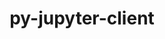 ---
title: "py-jupyter-client"
layout: cache
categories: [package, develop]
meta: {"versions": ["7.3.5", "8.1.0", "8.2.0"], "compilers": ["gcc@=11.1.0"], "oss": ["ubuntu20.04"], "platforms": ["linux"], "targets": ["ppc64le", "x86_64_v3"], "stacks": ["data-vis-sdk", "e4s", "e4s-power", "root"], "num_specs": 93, "num_specs_by_stack": {"root": 93, "e4s-power": 40, "data-vis-sdk": 19, "e4s": 34}}
spec_details: [{"hash": "mfv6z4iwt6mq7brx47j7cgazzsiq23kq", "compiler": "gcc@=11.1.0", "versions": ["8.2.0"], "os": "ubuntu20.04", "platform": "linux", "target": "ppc64le", "variants": ["build_system=python_pip"], "stacks": ["root", "e4s-power"], "size": "-", "tarball": "https://binaries.spack.io/develop/build_cache/linux-ubuntu20.04-ppc64le/gcc-11.1.0/py-jupyter-client-8.2.0/linux-ubuntu20.04-ppc64le-gcc-11.1.0-py-jupyter-client-8.2.0-mfv6z4iwt6mq7brx47j7cgazzsiq23kq.spack"}, {"hash": "drpsg6qszot3m6e5s73tx52775ygghwx", "compiler": "gcc@=11.1.0", "versions": ["8.2.0"], "os": "ubuntu20.04", "platform": "linux", "target": "ppc64le", "variants": ["build_system=python_pip"], "stacks": ["root", "e4s-power"], "size": "-", "tarball": "https://binaries.spack.io/develop/build_cache/linux-ubuntu20.04-ppc64le/gcc-11.1.0/py-jupyter-client-8.2.0/linux-ubuntu20.04-ppc64le-gcc-11.1.0-py-jupyter-client-8.2.0-drpsg6qszot3m6e5s73tx52775ygghwx.spack"}, {"hash": "r4nmgz7wobnqfecqt566re2arh4ws3ii", "compiler": "gcc@=11.1.0", "versions": ["8.1.0"], "os": "ubuntu20.04", "platform": "linux", "target": "ppc64le", "variants": ["build_system=python_pip"], "stacks": ["root", "e4s-power"], "size": "-", "tarball": "https://binaries.spack.io/develop/build_cache/linux-ubuntu20.04-ppc64le/gcc-11.1.0/py-jupyter-client-8.1.0/linux-ubuntu20.04-ppc64le-gcc-11.1.0-py-jupyter-client-8.1.0-r4nmgz7wobnqfecqt566re2arh4ws3ii.spack"}, {"hash": "4gw4afekgsq4g4rywpbhaftlnqhqru73", "compiler": "gcc@=11.1.0", "versions": ["8.2.0"], "os": "ubuntu20.04", "platform": "linux", "target": "ppc64le", "variants": ["build_system=python_pip"], "stacks": ["root", "e4s-power"], "size": "-", "tarball": "https://binaries.spack.io/develop/build_cache/linux-ubuntu20.04-ppc64le/gcc-11.1.0/py-jupyter-client-8.2.0/linux-ubuntu20.04-ppc64le-gcc-11.1.0-py-jupyter-client-8.2.0-4gw4afekgsq4g4rywpbhaftlnqhqru73.spack"}, {"hash": "enrm7pucumqbzkv5qplavhvtkrwutb2m", "compiler": "gcc@=11.1.0", "versions": ["8.2.0"], "os": "ubuntu20.04", "platform": "linux", "target": "ppc64le", "variants": ["build_system=python_pip"], "stacks": ["root", "e4s-power"], "size": "-", "tarball": "https://binaries.spack.io/develop/build_cache/linux-ubuntu20.04-ppc64le/gcc-11.1.0/py-jupyter-client-8.2.0/linux-ubuntu20.04-ppc64le-gcc-11.1.0-py-jupyter-client-8.2.0-enrm7pucumqbzkv5qplavhvtkrwutb2m.spack"}, {"hash": "gmycpvgb423vzfsluduljbdkd6wugjsr", "compiler": "gcc@=11.1.0", "versions": ["8.2.0"], "os": "ubuntu20.04", "platform": "linux", "target": "ppc64le", "variants": ["build_system=python_pip"], "stacks": ["root", "e4s-power"], "size": "-", "tarball": "https://binaries.spack.io/develop/build_cache/linux-ubuntu20.04-ppc64le/gcc-11.1.0/py-jupyter-client-8.2.0/linux-ubuntu20.04-ppc64le-gcc-11.1.0-py-jupyter-client-8.2.0-gmycpvgb423vzfsluduljbdkd6wugjsr.spack"}, {"hash": "o6kvvbpfjev2vwtkgffeir5l2m7kfbb6", "compiler": "gcc@=11.1.0", "versions": ["8.2.0"], "os": "ubuntu20.04", "platform": "linux", "target": "ppc64le", "variants": ["build_system=python_pip"], "stacks": ["root", "e4s-power"], "size": "-", "tarball": "https://binaries.spack.io/develop/build_cache/linux-ubuntu20.04-ppc64le/gcc-11.1.0/py-jupyter-client-8.2.0/linux-ubuntu20.04-ppc64le-gcc-11.1.0-py-jupyter-client-8.2.0-o6kvvbpfjev2vwtkgffeir5l2m7kfbb6.spack"}, {"hash": "gqon2jhqo7ayour2rzy4a6bxoufl6yfd", "compiler": "gcc@=11.1.0", "versions": ["8.2.0"], "os": "ubuntu20.04", "platform": "linux", "target": "ppc64le", "variants": ["build_system=python_pip"], "stacks": ["root", "e4s-power"], "size": "-", "tarball": "https://binaries.spack.io/develop/build_cache/linux-ubuntu20.04-ppc64le/gcc-11.1.0/py-jupyter-client-8.2.0/linux-ubuntu20.04-ppc64le-gcc-11.1.0-py-jupyter-client-8.2.0-gqon2jhqo7ayour2rzy4a6bxoufl6yfd.spack"}, {"hash": "u5po2f2mwkcwqr3qnnpwqbc5c5d5b64n", "compiler": "gcc@=11.1.0", "versions": ["8.2.0"], "os": "ubuntu20.04", "platform": "linux", "target": "ppc64le", "variants": ["build_system=python_pip"], "stacks": ["root", "e4s-power"], "size": "-", "tarball": "https://binaries.spack.io/develop/build_cache/linux-ubuntu20.04-ppc64le/gcc-11.1.0/py-jupyter-client-8.2.0/linux-ubuntu20.04-ppc64le-gcc-11.1.0-py-jupyter-client-8.2.0-u5po2f2mwkcwqr3qnnpwqbc5c5d5b64n.spack"}, {"hash": "fx6xhdsgcw5kci5e6qmxxxehcktwpyo3", "compiler": "gcc@=11.1.0", "versions": ["8.1.0"], "os": "ubuntu20.04", "platform": "linux", "target": "ppc64le", "variants": ["build_system=python_pip"], "stacks": ["root", "e4s-power"], "size": "-", "tarball": "https://binaries.spack.io/develop/build_cache/linux-ubuntu20.04-ppc64le/gcc-11.1.0/py-jupyter-client-8.1.0/linux-ubuntu20.04-ppc64le-gcc-11.1.0-py-jupyter-client-8.1.0-fx6xhdsgcw5kci5e6qmxxxehcktwpyo3.spack"}, {"hash": "eo45yalkl5ilm5b2kta4jg6mq3od7gkl", "compiler": "gcc@=11.1.0", "versions": ["8.1.0"], "os": "ubuntu20.04", "platform": "linux", "target": "ppc64le", "variants": ["build_system=python_pip"], "stacks": ["root", "e4s-power"], "size": "-", "tarball": "https://binaries.spack.io/develop/build_cache/linux-ubuntu20.04-ppc64le/gcc-11.1.0/py-jupyter-client-8.1.0/linux-ubuntu20.04-ppc64le-gcc-11.1.0-py-jupyter-client-8.1.0-eo45yalkl5ilm5b2kta4jg6mq3od7gkl.spack"}, {"hash": "fkbsh4nuxi5vdp5re2maant6fglik33n", "compiler": "gcc@=11.1.0", "versions": ["8.2.0"], "os": "ubuntu20.04", "platform": "linux", "target": "ppc64le", "variants": ["build_system=python_pip"], "stacks": ["root", "e4s-power"], "size": "-", "tarball": "https://binaries.spack.io/develop/build_cache/linux-ubuntu20.04-ppc64le/gcc-11.1.0/py-jupyter-client-8.2.0/linux-ubuntu20.04-ppc64le-gcc-11.1.0-py-jupyter-client-8.2.0-fkbsh4nuxi5vdp5re2maant6fglik33n.spack"}, {"hash": "eglygvvl3bknomp5ww4nd53jrlpygfro", "compiler": "gcc@=11.1.0", "versions": ["8.2.0"], "os": "ubuntu20.04", "platform": "linux", "target": "ppc64le", "variants": ["build_system=python_pip"], "stacks": ["root", "e4s-power"], "size": "-", "tarball": "https://binaries.spack.io/develop/build_cache/linux-ubuntu20.04-ppc64le/gcc-11.1.0/py-jupyter-client-8.2.0/linux-ubuntu20.04-ppc64le-gcc-11.1.0-py-jupyter-client-8.2.0-eglygvvl3bknomp5ww4nd53jrlpygfro.spack"}, {"hash": "booeuwgthosyq43cjes23waarlwwfxfx", "compiler": "gcc@=11.1.0", "versions": ["8.2.0"], "os": "ubuntu20.04", "platform": "linux", "target": "ppc64le", "variants": ["build_system=python_pip"], "stacks": ["root", "e4s-power"], "size": "-", "tarball": "https://binaries.spack.io/develop/build_cache/linux-ubuntu20.04-ppc64le/gcc-11.1.0/py-jupyter-client-8.2.0/linux-ubuntu20.04-ppc64le-gcc-11.1.0-py-jupyter-client-8.2.0-booeuwgthosyq43cjes23waarlwwfxfx.spack"}, {"hash": "byzi3zm2yyw4rqeurxtuyoxs6kfjoyde", "compiler": "gcc@=11.1.0", "versions": ["8.2.0"], "os": "ubuntu20.04", "platform": "linux", "target": "ppc64le", "variants": ["build_system=python_pip"], "stacks": ["root", "e4s-power"], "size": "-", "tarball": "https://binaries.spack.io/develop/build_cache/linux-ubuntu20.04-ppc64le/gcc-11.1.0/py-jupyter-client-8.2.0/linux-ubuntu20.04-ppc64le-gcc-11.1.0-py-jupyter-client-8.2.0-byzi3zm2yyw4rqeurxtuyoxs6kfjoyde.spack"}, {"hash": "yjf5g4zwbmfejb6oeuowhvevnsyurv3s", "compiler": "gcc@=11.1.0", "versions": ["8.2.0"], "os": "ubuntu20.04", "platform": "linux", "target": "ppc64le", "variants": ["build_system=python_pip"], "stacks": ["root", "e4s-power"], "size": "-", "tarball": "https://binaries.spack.io/develop/build_cache/linux-ubuntu20.04-ppc64le/gcc-11.1.0/py-jupyter-client-8.2.0/linux-ubuntu20.04-ppc64le-gcc-11.1.0-py-jupyter-client-8.2.0-yjf5g4zwbmfejb6oeuowhvevnsyurv3s.spack"}, {"hash": "aqhcbk2tskvkdiddziir27k7svbpy4qt", "compiler": "gcc@=11.1.0", "versions": ["8.2.0"], "os": "ubuntu20.04", "platform": "linux", "target": "ppc64le", "variants": ["build_system=python_pip"], "stacks": ["root", "e4s-power"], "size": "-", "tarball": "https://binaries.spack.io/develop/build_cache/linux-ubuntu20.04-ppc64le/gcc-11.1.0/py-jupyter-client-8.2.0/linux-ubuntu20.04-ppc64le-gcc-11.1.0-py-jupyter-client-8.2.0-aqhcbk2tskvkdiddziir27k7svbpy4qt.spack"}, {"hash": "adnr4d2f3b44fynpaodzau6dh6sghpot", "compiler": "gcc@=11.1.0", "versions": ["8.1.0"], "os": "ubuntu20.04", "platform": "linux", "target": "ppc64le", "variants": ["build_system=python_pip"], "stacks": ["root", "e4s-power"], "size": "-", "tarball": "https://binaries.spack.io/develop/build_cache/linux-ubuntu20.04-ppc64le/gcc-11.1.0/py-jupyter-client-8.1.0/linux-ubuntu20.04-ppc64le-gcc-11.1.0-py-jupyter-client-8.1.0-adnr4d2f3b44fynpaodzau6dh6sghpot.spack"}, {"hash": "2a6y532l6rnbstrkruj6muwpuaqbpgrt", "compiler": "gcc@=11.1.0", "versions": ["8.1.0"], "os": "ubuntu20.04", "platform": "linux", "target": "ppc64le", "variants": ["build_system=python_pip"], "stacks": ["root", "e4s-power"], "size": "-", "tarball": "https://binaries.spack.io/develop/build_cache/linux-ubuntu20.04-ppc64le/gcc-11.1.0/py-jupyter-client-8.1.0/linux-ubuntu20.04-ppc64le-gcc-11.1.0-py-jupyter-client-8.1.0-2a6y532l6rnbstrkruj6muwpuaqbpgrt.spack"}, {"hash": "zi7fapnci4hexhfbwtwrxjdayadqcq2o", "compiler": "gcc@=11.1.0", "versions": ["8.2.0"], "os": "ubuntu20.04", "platform": "linux", "target": "ppc64le", "variants": ["build_system=python_pip"], "stacks": ["root", "e4s-power"], "size": "-", "tarball": "https://binaries.spack.io/develop/build_cache/linux-ubuntu20.04-ppc64le/gcc-11.1.0/py-jupyter-client-8.2.0/linux-ubuntu20.04-ppc64le-gcc-11.1.0-py-jupyter-client-8.2.0-zi7fapnci4hexhfbwtwrxjdayadqcq2o.spack"}, {"hash": "btqfrvvcgpxyouoeo2eu5a3mi54wkdn5", "compiler": "gcc@=11.1.0", "versions": ["8.2.0"], "os": "ubuntu20.04", "platform": "linux", "target": "ppc64le", "variants": ["build_system=python_pip"], "stacks": ["root", "e4s-power"], "size": "-", "tarball": "https://binaries.spack.io/develop/build_cache/linux-ubuntu20.04-ppc64le/gcc-11.1.0/py-jupyter-client-8.2.0/linux-ubuntu20.04-ppc64le-gcc-11.1.0-py-jupyter-client-8.2.0-btqfrvvcgpxyouoeo2eu5a3mi54wkdn5.spack"}, {"hash": "okgvl4oe5v7e7iuzeegehzyvsu77ink4", "compiler": "gcc@=11.1.0", "versions": ["8.1.0"], "os": "ubuntu20.04", "platform": "linux", "target": "ppc64le", "variants": ["build_system=python_pip"], "stacks": ["root", "e4s-power"], "size": "-", "tarball": "https://binaries.spack.io/develop/build_cache/linux-ubuntu20.04-ppc64le/gcc-11.1.0/py-jupyter-client-8.1.0/linux-ubuntu20.04-ppc64le-gcc-11.1.0-py-jupyter-client-8.1.0-okgvl4oe5v7e7iuzeegehzyvsu77ink4.spack"}, {"hash": "tk5nl6yx55g6ez6ddxpywjt76qx465at", "compiler": "gcc@=11.1.0", "versions": ["8.2.0"], "os": "ubuntu20.04", "platform": "linux", "target": "ppc64le", "variants": ["build_system=python_pip"], "stacks": ["root", "e4s-power"], "size": "-", "tarball": "https://binaries.spack.io/develop/build_cache/linux-ubuntu20.04-ppc64le/gcc-11.1.0/py-jupyter-client-8.2.0/linux-ubuntu20.04-ppc64le-gcc-11.1.0-py-jupyter-client-8.2.0-tk5nl6yx55g6ez6ddxpywjt76qx465at.spack"}, {"hash": "axmdj54pazxhamovwxna63ey4ior6gkx", "compiler": "gcc@=11.1.0", "versions": ["8.2.0"], "os": "ubuntu20.04", "platform": "linux", "target": "ppc64le", "variants": ["build_system=python_pip"], "stacks": ["root", "e4s-power"], "size": "-", "tarball": "https://binaries.spack.io/develop/build_cache/linux-ubuntu20.04-ppc64le/gcc-11.1.0/py-jupyter-client-8.2.0/linux-ubuntu20.04-ppc64le-gcc-11.1.0-py-jupyter-client-8.2.0-axmdj54pazxhamovwxna63ey4ior6gkx.spack"}, {"hash": "x52w32ybswg5dc2algev5oh5bt2vaeaz", "compiler": "gcc@=11.1.0", "versions": ["8.2.0"], "os": "ubuntu20.04", "platform": "linux", "target": "ppc64le", "variants": ["build_system=python_pip"], "stacks": ["root", "e4s-power"], "size": "-", "tarball": "https://binaries.spack.io/develop/build_cache/linux-ubuntu20.04-ppc64le/gcc-11.1.0/py-jupyter-client-8.2.0/linux-ubuntu20.04-ppc64le-gcc-11.1.0-py-jupyter-client-8.2.0-x52w32ybswg5dc2algev5oh5bt2vaeaz.spack"}, {"hash": "mc6bijc4rtxd6vzvsfzebplfmuebbzqy", "compiler": "gcc@=11.1.0", "versions": ["8.2.0"], "os": "ubuntu20.04", "platform": "linux", "target": "ppc64le", "variants": ["build_system=python_pip"], "stacks": ["root", "e4s-power"], "size": "-", "tarball": "https://binaries.spack.io/develop/build_cache/linux-ubuntu20.04-ppc64le/gcc-11.1.0/py-jupyter-client-8.2.0/linux-ubuntu20.04-ppc64le-gcc-11.1.0-py-jupyter-client-8.2.0-mc6bijc4rtxd6vzvsfzebplfmuebbzqy.spack"}, {"hash": "zvq5xc3nrj6pkg7immngdf743ilifltb", "compiler": "gcc@=11.1.0", "versions": ["8.2.0"], "os": "ubuntu20.04", "platform": "linux", "target": "ppc64le", "variants": ["build_system=python_pip"], "stacks": ["root", "e4s-power"], "size": "-", "tarball": "https://binaries.spack.io/develop/build_cache/linux-ubuntu20.04-ppc64le/gcc-11.1.0/py-jupyter-client-8.2.0/linux-ubuntu20.04-ppc64le-gcc-11.1.0-py-jupyter-client-8.2.0-zvq5xc3nrj6pkg7immngdf743ilifltb.spack"}, {"hash": "l3m6tzdcgvepdr76sl2mu6fmjp5ihreu", "compiler": "gcc@=11.1.0", "versions": ["8.2.0"], "os": "ubuntu20.04", "platform": "linux", "target": "ppc64le", "variants": ["build_system=python_pip"], "stacks": ["root", "e4s-power"], "size": "-", "tarball": "https://binaries.spack.io/develop/build_cache/linux-ubuntu20.04-ppc64le/gcc-11.1.0/py-jupyter-client-8.2.0/linux-ubuntu20.04-ppc64le-gcc-11.1.0-py-jupyter-client-8.2.0-l3m6tzdcgvepdr76sl2mu6fmjp5ihreu.spack"}, {"hash": "564j4xkl6owz6rssp462pnxvklfih44x", "compiler": "gcc@=11.1.0", "versions": ["8.2.0"], "os": "ubuntu20.04", "platform": "linux", "target": "ppc64le", "variants": ["build_system=python_pip"], "stacks": ["root", "e4s-power"], "size": "-", "tarball": "https://binaries.spack.io/develop/build_cache/linux-ubuntu20.04-ppc64le/gcc-11.1.0/py-jupyter-client-8.2.0/linux-ubuntu20.04-ppc64le-gcc-11.1.0-py-jupyter-client-8.2.0-564j4xkl6owz6rssp462pnxvklfih44x.spack"}, {"hash": "txa4laovi7kf5dujoxwdbdqmmtjaljgo", "compiler": "gcc@=11.1.0", "versions": ["8.2.0"], "os": "ubuntu20.04", "platform": "linux", "target": "ppc64le", "variants": ["build_system=python_pip"], "stacks": ["root", "e4s-power"], "size": "-", "tarball": "https://binaries.spack.io/develop/build_cache/linux-ubuntu20.04-ppc64le/gcc-11.1.0/py-jupyter-client-8.2.0/linux-ubuntu20.04-ppc64le-gcc-11.1.0-py-jupyter-client-8.2.0-txa4laovi7kf5dujoxwdbdqmmtjaljgo.spack"}, {"hash": "snku5lkf2ll75fbwrcuzytj4s3if53rv", "compiler": "gcc@=11.1.0", "versions": ["8.2.0"], "os": "ubuntu20.04", "platform": "linux", "target": "ppc64le", "variants": ["build_system=python_pip"], "stacks": ["root", "e4s-power"], "size": "-", "tarball": "https://binaries.spack.io/develop/build_cache/linux-ubuntu20.04-ppc64le/gcc-11.1.0/py-jupyter-client-8.2.0/linux-ubuntu20.04-ppc64le-gcc-11.1.0-py-jupyter-client-8.2.0-snku5lkf2ll75fbwrcuzytj4s3if53rv.spack"}, {"hash": "dwhbbsqsokcfxq6rjskus2qfbfeqf66m", "compiler": "gcc@=11.1.0", "versions": ["8.2.0"], "os": "ubuntu20.04", "platform": "linux", "target": "ppc64le", "variants": ["build_system=python_pip"], "stacks": ["root", "e4s-power"], "size": "-", "tarball": "https://binaries.spack.io/develop/build_cache/linux-ubuntu20.04-ppc64le/gcc-11.1.0/py-jupyter-client-8.2.0/linux-ubuntu20.04-ppc64le-gcc-11.1.0-py-jupyter-client-8.2.0-dwhbbsqsokcfxq6rjskus2qfbfeqf66m.spack"}, {"hash": "7mgjmhd6yqe7h42kflcemrz3jnggbnop", "compiler": "gcc@=11.1.0", "versions": ["8.2.0"], "os": "ubuntu20.04", "platform": "linux", "target": "ppc64le", "variants": ["build_system=python_pip"], "stacks": ["root", "e4s-power"], "size": "-", "tarball": "https://binaries.spack.io/develop/build_cache/linux-ubuntu20.04-ppc64le/gcc-11.1.0/py-jupyter-client-8.2.0/linux-ubuntu20.04-ppc64le-gcc-11.1.0-py-jupyter-client-8.2.0-7mgjmhd6yqe7h42kflcemrz3jnggbnop.spack"}, {"hash": "56gqzbaeggvcke5yfqanuv4zivmilw4b", "compiler": "gcc@=11.1.0", "versions": ["8.1.0"], "os": "ubuntu20.04", "platform": "linux", "target": "ppc64le", "variants": ["build_system=python_pip"], "stacks": ["root", "e4s-power"], "size": "-", "tarball": "https://binaries.spack.io/develop/build_cache/linux-ubuntu20.04-ppc64le/gcc-11.1.0/py-jupyter-client-8.1.0/linux-ubuntu20.04-ppc64le-gcc-11.1.0-py-jupyter-client-8.1.0-56gqzbaeggvcke5yfqanuv4zivmilw4b.spack"}, {"hash": "l47e72zjmsyum6tabftrb2adwyvvwity", "compiler": "gcc@=11.1.0", "versions": ["8.2.0"], "os": "ubuntu20.04", "platform": "linux", "target": "ppc64le", "variants": ["build_system=python_pip"], "stacks": ["root", "e4s-power"], "size": "-", "tarball": "https://binaries.spack.io/develop/build_cache/linux-ubuntu20.04-ppc64le/gcc-11.1.0/py-jupyter-client-8.2.0/linux-ubuntu20.04-ppc64le-gcc-11.1.0-py-jupyter-client-8.2.0-l47e72zjmsyum6tabftrb2adwyvvwity.spack"}, {"hash": "oisualwb3lookzwtvmhkkvlzklnkp6hk", "compiler": "gcc@=11.1.0", "versions": ["8.1.0"], "os": "ubuntu20.04", "platform": "linux", "target": "ppc64le", "variants": ["build_system=python_pip"], "stacks": ["root", "e4s-power"], "size": "-", "tarball": "https://binaries.spack.io/develop/build_cache/linux-ubuntu20.04-ppc64le/gcc-11.1.0/py-jupyter-client-8.1.0/linux-ubuntu20.04-ppc64le-gcc-11.1.0-py-jupyter-client-8.1.0-oisualwb3lookzwtvmhkkvlzklnkp6hk.spack"}, {"hash": "pe2uehsy3sydtml2tdws6igbswy7t43q", "compiler": "gcc@=11.1.0", "versions": ["8.2.0"], "os": "ubuntu20.04", "platform": "linux", "target": "ppc64le", "variants": ["build_system=python_pip"], "stacks": ["root", "e4s-power"], "size": "-", "tarball": "https://binaries.spack.io/develop/build_cache/linux-ubuntu20.04-ppc64le/gcc-11.1.0/py-jupyter-client-8.2.0/linux-ubuntu20.04-ppc64le-gcc-11.1.0-py-jupyter-client-8.2.0-pe2uehsy3sydtml2tdws6igbswy7t43q.spack"}, {"hash": "w3uf2oubklmnpojipawv47re7xtmauyf", "compiler": "gcc@=11.1.0", "versions": ["8.2.0"], "os": "ubuntu20.04", "platform": "linux", "target": "ppc64le", "variants": ["build_system=python_pip"], "stacks": ["root", "e4s-power"], "size": "-", "tarball": "https://binaries.spack.io/develop/build_cache/linux-ubuntu20.04-ppc64le/gcc-11.1.0/py-jupyter-client-8.2.0/linux-ubuntu20.04-ppc64le-gcc-11.1.0-py-jupyter-client-8.2.0-w3uf2oubklmnpojipawv47re7xtmauyf.spack"}, {"hash": "yjwr7jacfjuzvseijyfpspbtrl6u3n25", "compiler": "gcc@=11.1.0", "versions": ["8.2.0"], "os": "ubuntu20.04", "platform": "linux", "target": "ppc64le", "variants": ["build_system=python_pip"], "stacks": ["root", "e4s-power"], "size": "-", "tarball": "https://binaries.spack.io/develop/build_cache/linux-ubuntu20.04-ppc64le/gcc-11.1.0/py-jupyter-client-8.2.0/linux-ubuntu20.04-ppc64le-gcc-11.1.0-py-jupyter-client-8.2.0-yjwr7jacfjuzvseijyfpspbtrl6u3n25.spack"}, {"hash": "fc4x5u4vatmvbs4afscrr4ij4xry4ogr", "compiler": "gcc@=11.1.0", "versions": ["8.2.0"], "os": "ubuntu20.04", "platform": "linux", "target": "ppc64le", "variants": ["build_system=python_pip"], "stacks": ["root", "e4s-power"], "size": "-", "tarball": "https://binaries.spack.io/develop/build_cache/linux-ubuntu20.04-ppc64le/gcc-11.1.0/py-jupyter-client-8.2.0/linux-ubuntu20.04-ppc64le-gcc-11.1.0-py-jupyter-client-8.2.0-fc4x5u4vatmvbs4afscrr4ij4xry4ogr.spack"}, {"hash": "qiqyf3oxkmfjjffrxdmtks77nwdp3tdo", "compiler": "gcc@=11.1.0", "versions": ["8.2.0"], "os": "ubuntu20.04", "platform": "linux", "target": "x86_64_v3", "variants": ["build_system=python_pip"], "stacks": ["root", "data-vis-sdk"], "size": "-", "tarball": "https://binaries.spack.io/develop/build_cache/linux-ubuntu20.04-x86_64_v3/gcc-11.1.0/py-jupyter-client-8.2.0/linux-ubuntu20.04-x86_64_v3-gcc-11.1.0-py-jupyter-client-8.2.0-qiqyf3oxkmfjjffrxdmtks77nwdp3tdo.spack"}, {"hash": "ougok7sm3io4rpjqnzaxi6sc5j36zxhc", "compiler": "gcc@=11.1.0", "versions": ["8.2.0"], "os": "ubuntu20.04", "platform": "linux", "target": "x86_64_v3", "variants": ["build_system=python_pip"], "stacks": ["root", "e4s"], "size": "-", "tarball": "https://binaries.spack.io/develop/build_cache/linux-ubuntu20.04-x86_64_v3/gcc-11.1.0/py-jupyter-client-8.2.0/linux-ubuntu20.04-x86_64_v3-gcc-11.1.0-py-jupyter-client-8.2.0-ougok7sm3io4rpjqnzaxi6sc5j36zxhc.spack"}, {"hash": "xdpxqq7ih5duaoacg73ou3s5szqqkjhi", "compiler": "gcc@=11.1.0", "versions": ["8.1.0"], "os": "ubuntu20.04", "platform": "linux", "target": "x86_64_v3", "variants": ["build_system=python_pip"], "stacks": ["root", "data-vis-sdk"], "size": "-", "tarball": "https://binaries.spack.io/develop/build_cache/linux-ubuntu20.04-x86_64_v3/gcc-11.1.0/py-jupyter-client-8.1.0/linux-ubuntu20.04-x86_64_v3-gcc-11.1.0-py-jupyter-client-8.1.0-xdpxqq7ih5duaoacg73ou3s5szqqkjhi.spack"}, {"hash": "dsq65jo4c5fxa2jkbopswz5alalrens5", "compiler": "gcc@=11.1.0", "versions": ["8.2.0"], "os": "ubuntu20.04", "platform": "linux", "target": "x86_64_v3", "variants": ["build_system=python_pip"], "stacks": ["root", "data-vis-sdk"], "size": "-", "tarball": "https://binaries.spack.io/develop/build_cache/linux-ubuntu20.04-x86_64_v3/gcc-11.1.0/py-jupyter-client-8.2.0/linux-ubuntu20.04-x86_64_v3-gcc-11.1.0-py-jupyter-client-8.2.0-dsq65jo4c5fxa2jkbopswz5alalrens5.spack"}, {"hash": "u2ewbbadypdz6ang7suk4ojpeudz2ajp", "compiler": "gcc@=11.1.0", "versions": ["8.2.0"], "os": "ubuntu20.04", "platform": "linux", "target": "x86_64_v3", "variants": ["build_system=python_pip"], "stacks": ["root", "data-vis-sdk"], "size": "-", "tarball": "https://binaries.spack.io/develop/build_cache/linux-ubuntu20.04-x86_64_v3/gcc-11.1.0/py-jupyter-client-8.2.0/linux-ubuntu20.04-x86_64_v3-gcc-11.1.0-py-jupyter-client-8.2.0-u2ewbbadypdz6ang7suk4ojpeudz2ajp.spack"}, {"hash": "3sy3wig72q3g27im72jrqqcrvsj3hpar", "compiler": "gcc@=11.1.0", "versions": ["8.1.0"], "os": "ubuntu20.04", "platform": "linux", "target": "x86_64_v3", "variants": ["build_system=python_pip"], "stacks": ["root", "data-vis-sdk"], "size": "-", "tarball": "https://binaries.spack.io/develop/build_cache/linux-ubuntu20.04-x86_64_v3/gcc-11.1.0/py-jupyter-client-8.1.0/linux-ubuntu20.04-x86_64_v3-gcc-11.1.0-py-jupyter-client-8.1.0-3sy3wig72q3g27im72jrqqcrvsj3hpar.spack"}, {"hash": "psheqbf5g6c22tapsatezxz7jbirobv3", "compiler": "gcc@=11.1.0", "versions": ["8.2.0"], "os": "ubuntu20.04", "platform": "linux", "target": "x86_64_v3", "variants": ["build_system=python_pip"], "stacks": ["root", "data-vis-sdk"], "size": "-", "tarball": "https://binaries.spack.io/develop/build_cache/linux-ubuntu20.04-x86_64_v3/gcc-11.1.0/py-jupyter-client-8.2.0/linux-ubuntu20.04-x86_64_v3-gcc-11.1.0-py-jupyter-client-8.2.0-psheqbf5g6c22tapsatezxz7jbirobv3.spack"}, {"hash": "tiqmia2rk5pqoisgoncbrkv5qvslwz7z", "compiler": "gcc@=11.1.0", "versions": ["8.2.0"], "os": "ubuntu20.04", "platform": "linux", "target": "x86_64_v3", "variants": ["build_system=python_pip"], "stacks": ["root", "e4s"], "size": "-", "tarball": "https://binaries.spack.io/develop/build_cache/linux-ubuntu20.04-x86_64_v3/gcc-11.1.0/py-jupyter-client-8.2.0/linux-ubuntu20.04-x86_64_v3-gcc-11.1.0-py-jupyter-client-8.2.0-tiqmia2rk5pqoisgoncbrkv5qvslwz7z.spack"}, {"hash": "iibz5yimrn2b42sgrnocx6mod76sxzgj", "compiler": "gcc@=11.1.0", "versions": ["8.2.0"], "os": "ubuntu20.04", "platform": "linux", "target": "x86_64_v3", "variants": ["build_system=python_pip"], "stacks": ["root", "e4s"], "size": "-", "tarball": "https://binaries.spack.io/develop/build_cache/linux-ubuntu20.04-x86_64_v3/gcc-11.1.0/py-jupyter-client-8.2.0/linux-ubuntu20.04-x86_64_v3-gcc-11.1.0-py-jupyter-client-8.2.0-iibz5yimrn2b42sgrnocx6mod76sxzgj.spack"}, {"hash": "j7pc7y5vjrv57rvxmnscvzabb6diiluw", "compiler": "gcc@=11.1.0", "versions": ["8.1.0"], "os": "ubuntu20.04", "platform": "linux", "target": "x86_64_v3", "variants": ["build_system=python_pip"], "stacks": ["root", "e4s"], "size": "-", "tarball": "https://binaries.spack.io/develop/build_cache/linux-ubuntu20.04-x86_64_v3/gcc-11.1.0/py-jupyter-client-8.1.0/linux-ubuntu20.04-x86_64_v3-gcc-11.1.0-py-jupyter-client-8.1.0-j7pc7y5vjrv57rvxmnscvzabb6diiluw.spack"}, {"hash": "svow7caljxwovdn4gakl7qx5f3ejjsno", "compiler": "gcc@=11.1.0", "versions": ["8.2.0"], "os": "ubuntu20.04", "platform": "linux", "target": "x86_64_v3", "variants": ["build_system=python_pip"], "stacks": ["root", "data-vis-sdk"], "size": "-", "tarball": "https://binaries.spack.io/develop/build_cache/linux-ubuntu20.04-x86_64_v3/gcc-11.1.0/py-jupyter-client-8.2.0/linux-ubuntu20.04-x86_64_v3-gcc-11.1.0-py-jupyter-client-8.2.0-svow7caljxwovdn4gakl7qx5f3ejjsno.spack"}, {"hash": "hkturrhggn4gjve4neitqwmcui36x35b", "compiler": "gcc@=11.1.0", "versions": ["8.2.0"], "os": "ubuntu20.04", "platform": "linux", "target": "x86_64_v3", "variants": ["build_system=python_pip"], "stacks": ["root", "data-vis-sdk"], "size": "-", "tarball": "https://binaries.spack.io/develop/build_cache/linux-ubuntu20.04-x86_64_v3/gcc-11.1.0/py-jupyter-client-8.2.0/linux-ubuntu20.04-x86_64_v3-gcc-11.1.0-py-jupyter-client-8.2.0-hkturrhggn4gjve4neitqwmcui36x35b.spack"}, {"hash": "fpaabpi3zlfb5erx7ke7gutsv5mc4qzi", "compiler": "gcc@=11.1.0", "versions": ["8.2.0"], "os": "ubuntu20.04", "platform": "linux", "target": "x86_64_v3", "variants": ["build_system=python_pip"], "stacks": ["root", "data-vis-sdk"], "size": "-", "tarball": "https://binaries.spack.io/develop/build_cache/linux-ubuntu20.04-x86_64_v3/gcc-11.1.0/py-jupyter-client-8.2.0/linux-ubuntu20.04-x86_64_v3-gcc-11.1.0-py-jupyter-client-8.2.0-fpaabpi3zlfb5erx7ke7gutsv5mc4qzi.spack"}, {"hash": "vrj3h45pndwnbn5t5n34hbdn236s2wra", "compiler": "gcc@=11.1.0", "versions": ["8.1.0"], "os": "ubuntu20.04", "platform": "linux", "target": "x86_64_v3", "variants": ["build_system=python_pip"], "stacks": ["root", "data-vis-sdk"], "size": "-", "tarball": "https://binaries.spack.io/develop/build_cache/linux-ubuntu20.04-x86_64_v3/gcc-11.1.0/py-jupyter-client-8.1.0/linux-ubuntu20.04-x86_64_v3-gcc-11.1.0-py-jupyter-client-8.1.0-vrj3h45pndwnbn5t5n34hbdn236s2wra.spack"}, {"hash": "dwqv3n5hcsvkt5kzsq7ntd6swydkd6lr", "compiler": "gcc@=11.1.0", "versions": ["7.3.5"], "os": "ubuntu20.04", "platform": "linux", "target": "x86_64_v3", "variants": ["build_system=python_pip"], "stacks": ["root", "e4s"], "size": "-", "tarball": "https://binaries.spack.io/develop/build_cache/linux-ubuntu20.04-x86_64_v3/gcc-11.1.0/py-jupyter-client-7.3.5/linux-ubuntu20.04-x86_64_v3-gcc-11.1.0-py-jupyter-client-7.3.5-dwqv3n5hcsvkt5kzsq7ntd6swydkd6lr.spack"}, {"hash": "4nr2dtosxio4ojaesfaspb3jtwgudtiu", "compiler": "gcc@=11.1.0", "versions": ["8.2.0"], "os": "ubuntu20.04", "platform": "linux", "target": "x86_64_v3", "variants": ["build_system=python_pip"], "stacks": ["root", "data-vis-sdk"], "size": "-", "tarball": "https://binaries.spack.io/develop/build_cache/linux-ubuntu20.04-x86_64_v3/gcc-11.1.0/py-jupyter-client-8.2.0/linux-ubuntu20.04-x86_64_v3-gcc-11.1.0-py-jupyter-client-8.2.0-4nr2dtosxio4ojaesfaspb3jtwgudtiu.spack"}, {"hash": "etqcypgw22fln7twoubgusmra3wlc3a5", "compiler": "gcc@=11.1.0", "versions": ["8.2.0"], "os": "ubuntu20.04", "platform": "linux", "target": "x86_64_v3", "variants": ["build_system=python_pip"], "stacks": ["root", "e4s"], "size": "-", "tarball": "https://binaries.spack.io/develop/build_cache/linux-ubuntu20.04-x86_64_v3/gcc-11.1.0/py-jupyter-client-8.2.0/linux-ubuntu20.04-x86_64_v3-gcc-11.1.0-py-jupyter-client-8.2.0-etqcypgw22fln7twoubgusmra3wlc3a5.spack"}, {"hash": "zcvk55zhkldse4ojyo4clpearof2mmet", "compiler": "gcc@=11.1.0", "versions": ["7.3.5"], "os": "ubuntu20.04", "platform": "linux", "target": "x86_64_v3", "variants": ["build_system=python_pip"], "stacks": ["root", "data-vis-sdk"], "size": "-", "tarball": "https://binaries.spack.io/develop/build_cache/linux-ubuntu20.04-x86_64_v3/gcc-11.1.0/py-jupyter-client-7.3.5/linux-ubuntu20.04-x86_64_v3-gcc-11.1.0-py-jupyter-client-7.3.5-zcvk55zhkldse4ojyo4clpearof2mmet.spack"}, {"hash": "kdofwpmxxcvkwusdxer4tb4htlh7lo5u", "compiler": "gcc@=11.1.0", "versions": ["8.2.0"], "os": "ubuntu20.04", "platform": "linux", "target": "x86_64_v3", "variants": ["build_system=python_pip"], "stacks": ["root", "e4s"], "size": "-", "tarball": "https://binaries.spack.io/develop/build_cache/linux-ubuntu20.04-x86_64_v3/gcc-11.1.0/py-jupyter-client-8.2.0/linux-ubuntu20.04-x86_64_v3-gcc-11.1.0-py-jupyter-client-8.2.0-kdofwpmxxcvkwusdxer4tb4htlh7lo5u.spack"}, {"hash": "do7yrsqb6fucx5md7qvnem3qqdrey5nv", "compiler": "gcc@=11.1.0", "versions": ["7.3.5"], "os": "ubuntu20.04", "platform": "linux", "target": "x86_64_v3", "variants": ["build_system=python_pip"], "stacks": ["root", "data-vis-sdk"], "size": "-", "tarball": "https://binaries.spack.io/develop/build_cache/linux-ubuntu20.04-x86_64_v3/gcc-11.1.0/py-jupyter-client-7.3.5/linux-ubuntu20.04-x86_64_v3-gcc-11.1.0-py-jupyter-client-7.3.5-do7yrsqb6fucx5md7qvnem3qqdrey5nv.spack"}, {"hash": "evdoabu36xgrvuqgdgek7os44muatygg", "compiler": "gcc@=11.1.0", "versions": ["8.1.0"], "os": "ubuntu20.04", "platform": "linux", "target": "x86_64_v3", "variants": ["build_system=python_pip"], "stacks": ["root", "data-vis-sdk"], "size": "-", "tarball": "https://binaries.spack.io/develop/build_cache/linux-ubuntu20.04-x86_64_v3/gcc-11.1.0/py-jupyter-client-8.1.0/linux-ubuntu20.04-x86_64_v3-gcc-11.1.0-py-jupyter-client-8.1.0-evdoabu36xgrvuqgdgek7os44muatygg.spack"}, {"hash": "lzqxuda3k7tzjebmukos44c7s7ujdc6j", "compiler": "gcc@=11.1.0", "versions": ["8.2.0"], "os": "ubuntu20.04", "platform": "linux", "target": "x86_64_v3", "variants": ["build_system=python_pip"], "stacks": ["root", "e4s"], "size": "-", "tarball": "https://binaries.spack.io/develop/build_cache/linux-ubuntu20.04-x86_64_v3/gcc-11.1.0/py-jupyter-client-8.2.0/linux-ubuntu20.04-x86_64_v3-gcc-11.1.0-py-jupyter-client-8.2.0-lzqxuda3k7tzjebmukos44c7s7ujdc6j.spack"}, {"hash": "6ezx4ed6ksum7drueroodsis3bvic2oc", "compiler": "gcc@=11.1.0", "versions": ["8.2.0"], "os": "ubuntu20.04", "platform": "linux", "target": "x86_64_v3", "variants": ["build_system=python_pip"], "stacks": ["root", "data-vis-sdk"], "size": "-", "tarball": "https://binaries.spack.io/develop/build_cache/linux-ubuntu20.04-x86_64_v3/gcc-11.1.0/py-jupyter-client-8.2.0/linux-ubuntu20.04-x86_64_v3-gcc-11.1.0-py-jupyter-client-8.2.0-6ezx4ed6ksum7drueroodsis3bvic2oc.spack"}, {"hash": "li3ibizkknpuzpfgiif52ewt5dnqud2j", "compiler": "gcc@=11.1.0", "versions": ["7.3.5"], "os": "ubuntu20.04", "platform": "linux", "target": "x86_64_v3", "variants": ["build_system=python_pip"], "stacks": ["root", "data-vis-sdk"], "size": "-", "tarball": "https://binaries.spack.io/develop/build_cache/linux-ubuntu20.04-x86_64_v3/gcc-11.1.0/py-jupyter-client-7.3.5/linux-ubuntu20.04-x86_64_v3-gcc-11.1.0-py-jupyter-client-7.3.5-li3ibizkknpuzpfgiif52ewt5dnqud2j.spack"}, {"hash": "gn4p6axbok7v2stj7wedmkjk3q3oeikl", "compiler": "gcc@=11.1.0", "versions": ["8.1.0"], "os": "ubuntu20.04", "platform": "linux", "target": "x86_64_v3", "variants": ["build_system=python_pip"], "stacks": ["root", "data-vis-sdk"], "size": "-", "tarball": "https://binaries.spack.io/develop/build_cache/linux-ubuntu20.04-x86_64_v3/gcc-11.1.0/py-jupyter-client-8.1.0/linux-ubuntu20.04-x86_64_v3-gcc-11.1.0-py-jupyter-client-8.1.0-gn4p6axbok7v2stj7wedmkjk3q3oeikl.spack"}, {"hash": "hu4mlymzxf5lgyrvqbhlsr2efk2yqehb", "compiler": "gcc@=11.1.0", "versions": ["7.3.5"], "os": "ubuntu20.04", "platform": "linux", "target": "x86_64_v3", "variants": ["build_system=python_pip"], "stacks": ["root", "e4s"], "size": "-", "tarball": "https://binaries.spack.io/develop/build_cache/linux-ubuntu20.04-x86_64_v3/gcc-11.1.0/py-jupyter-client-7.3.5/linux-ubuntu20.04-x86_64_v3-gcc-11.1.0-py-jupyter-client-7.3.5-hu4mlymzxf5lgyrvqbhlsr2efk2yqehb.spack"}, {"hash": "v2mj5sp3jalzq67zcukmsmn6j7xerrmf", "compiler": "gcc@=11.1.0", "versions": ["8.1.0"], "os": "ubuntu20.04", "platform": "linux", "target": "x86_64_v3", "variants": ["build_system=python_pip"], "stacks": ["root", "data-vis-sdk"], "size": "-", "tarball": "https://binaries.spack.io/develop/build_cache/linux-ubuntu20.04-x86_64_v3/gcc-11.1.0/py-jupyter-client-8.1.0/linux-ubuntu20.04-x86_64_v3-gcc-11.1.0-py-jupyter-client-8.1.0-v2mj5sp3jalzq67zcukmsmn6j7xerrmf.spack"}, {"hash": "jxzedw3wiyftgh75ke7bajuwhlxkotpv", "compiler": "gcc@=11.1.0", "versions": ["8.2.0"], "os": "ubuntu20.04", "platform": "linux", "target": "x86_64_v3", "variants": ["build_system=python_pip"], "stacks": ["root", "e4s"], "size": "-", "tarball": "https://binaries.spack.io/develop/build_cache/linux-ubuntu20.04-x86_64_v3/gcc-11.1.0/py-jupyter-client-8.2.0/linux-ubuntu20.04-x86_64_v3-gcc-11.1.0-py-jupyter-client-8.2.0-jxzedw3wiyftgh75ke7bajuwhlxkotpv.spack"}, {"hash": "4dc57bganufsx4kjbjlqfpztirucekry", "compiler": "gcc@=11.1.0", "versions": ["8.2.0"], "os": "ubuntu20.04", "platform": "linux", "target": "x86_64_v3", "variants": ["build_system=python_pip"], "stacks": ["root", "e4s"], "size": "-", "tarball": "https://binaries.spack.io/develop/build_cache/linux-ubuntu20.04-x86_64_v3/gcc-11.1.0/py-jupyter-client-8.2.0/linux-ubuntu20.04-x86_64_v3-gcc-11.1.0-py-jupyter-client-8.2.0-4dc57bganufsx4kjbjlqfpztirucekry.spack"}, {"hash": "wbigfghtldii4adpgcssglbwexugkzvj", "compiler": "gcc@=11.1.0", "versions": ["7.3.5"], "os": "ubuntu20.04", "platform": "linux", "target": "x86_64_v3", "variants": ["build_system=python_pip"], "stacks": ["root", "data-vis-sdk"], "size": "-", "tarball": "https://binaries.spack.io/develop/build_cache/linux-ubuntu20.04-x86_64_v3/gcc-11.1.0/py-jupyter-client-7.3.5/linux-ubuntu20.04-x86_64_v3-gcc-11.1.0-py-jupyter-client-7.3.5-wbigfghtldii4adpgcssglbwexugkzvj.spack"}, {"hash": "2xrykzm3jpjhoku325hbmqt2roa5wdcq", "compiler": "gcc@=11.1.0", "versions": ["8.2.0"], "os": "ubuntu20.04", "platform": "linux", "target": "x86_64_v3", "variants": ["build_system=python_pip"], "stacks": ["root", "e4s"], "size": "-", "tarball": "https://binaries.spack.io/develop/build_cache/linux-ubuntu20.04-x86_64_v3/gcc-11.1.0/py-jupyter-client-8.2.0/linux-ubuntu20.04-x86_64_v3-gcc-11.1.0-py-jupyter-client-8.2.0-2xrykzm3jpjhoku325hbmqt2roa5wdcq.spack"}, {"hash": "o2pshvg24fnm6nocomp5caxifraiw5y4", "compiler": "gcc@=11.1.0", "versions": ["8.2.0"], "os": "ubuntu20.04", "platform": "linux", "target": "x86_64_v3", "variants": ["build_system=python_pip"], "stacks": ["root", "e4s"], "size": "-", "tarball": "https://binaries.spack.io/develop/build_cache/linux-ubuntu20.04-x86_64_v3/gcc-11.1.0/py-jupyter-client-8.2.0/linux-ubuntu20.04-x86_64_v3-gcc-11.1.0-py-jupyter-client-8.2.0-o2pshvg24fnm6nocomp5caxifraiw5y4.spack"}, {"hash": "rr6lof7qveio6tegizoevrvv4cvuq4yp", "compiler": "gcc@=11.1.0", "versions": ["8.2.0"], "os": "ubuntu20.04", "platform": "linux", "target": "x86_64_v3", "variants": ["build_system=python_pip"], "stacks": ["root", "e4s"], "size": "-", "tarball": "https://binaries.spack.io/develop/build_cache/linux-ubuntu20.04-x86_64_v3/gcc-11.1.0/py-jupyter-client-8.2.0/linux-ubuntu20.04-x86_64_v3-gcc-11.1.0-py-jupyter-client-8.2.0-rr6lof7qveio6tegizoevrvv4cvuq4yp.spack"}, {"hash": "6eiuybaji5npbjaxjh6dwcohmyaji3hx", "compiler": "gcc@=11.1.0", "versions": ["8.1.0"], "os": "ubuntu20.04", "platform": "linux", "target": "x86_64_v3", "variants": ["build_system=python_pip"], "stacks": ["root", "e4s"], "size": "-", "tarball": "https://binaries.spack.io/develop/build_cache/linux-ubuntu20.04-x86_64_v3/gcc-11.1.0/py-jupyter-client-8.1.0/linux-ubuntu20.04-x86_64_v3-gcc-11.1.0-py-jupyter-client-8.1.0-6eiuybaji5npbjaxjh6dwcohmyaji3hx.spack"}, {"hash": "lsigmli6gsatxr3ta2nm3j7rtpveokc2", "compiler": "gcc@=11.1.0", "versions": ["8.2.0"], "os": "ubuntu20.04", "platform": "linux", "target": "x86_64_v3", "variants": ["build_system=python_pip"], "stacks": ["root", "e4s"], "size": "-", "tarball": "https://binaries.spack.io/develop/build_cache/linux-ubuntu20.04-x86_64_v3/gcc-11.1.0/py-jupyter-client-8.2.0/linux-ubuntu20.04-x86_64_v3-gcc-11.1.0-py-jupyter-client-8.2.0-lsigmli6gsatxr3ta2nm3j7rtpveokc2.spack"}, {"hash": "d4fmrjmujkwph23f5a3nciv7odx7fnwd", "compiler": "gcc@=11.1.0", "versions": ["8.2.0"], "os": "ubuntu20.04", "platform": "linux", "target": "x86_64_v3", "variants": ["build_system=python_pip"], "stacks": ["root", "e4s"], "size": "-", "tarball": "https://binaries.spack.io/develop/build_cache/linux-ubuntu20.04-x86_64_v3/gcc-11.1.0/py-jupyter-client-8.2.0/linux-ubuntu20.04-x86_64_v3-gcc-11.1.0-py-jupyter-client-8.2.0-d4fmrjmujkwph23f5a3nciv7odx7fnwd.spack"}, {"hash": "uhkug6nb67qr3hp4qnhdelpo5xnshhup", "compiler": "gcc@=11.1.0", "versions": ["8.2.0"], "os": "ubuntu20.04", "platform": "linux", "target": "x86_64_v3", "variants": ["build_system=python_pip"], "stacks": ["root", "e4s"], "size": "-", "tarball": "https://binaries.spack.io/develop/build_cache/linux-ubuntu20.04-x86_64_v3/gcc-11.1.0/py-jupyter-client-8.2.0/linux-ubuntu20.04-x86_64_v3-gcc-11.1.0-py-jupyter-client-8.2.0-uhkug6nb67qr3hp4qnhdelpo5xnshhup.spack"}, {"hash": "e2lbfvxksn2gdw4f4i2rqyuxwrzinsb6", "compiler": "gcc@=11.1.0", "versions": ["8.2.0"], "os": "ubuntu20.04", "platform": "linux", "target": "x86_64_v3", "variants": ["build_system=python_pip"], "stacks": ["root", "e4s"], "size": "-", "tarball": "https://binaries.spack.io/develop/build_cache/linux-ubuntu20.04-x86_64_v3/gcc-11.1.0/py-jupyter-client-8.2.0/linux-ubuntu20.04-x86_64_v3-gcc-11.1.0-py-jupyter-client-8.2.0-e2lbfvxksn2gdw4f4i2rqyuxwrzinsb6.spack"}, {"hash": "yl4zsja2dqcwqfffe3iiqwe3wwtyydke", "compiler": "gcc@=11.1.0", "versions": ["8.2.0"], "os": "ubuntu20.04", "platform": "linux", "target": "x86_64_v3", "variants": ["build_system=python_pip"], "stacks": ["root", "e4s"], "size": "-", "tarball": "https://binaries.spack.io/develop/build_cache/linux-ubuntu20.04-x86_64_v3/gcc-11.1.0/py-jupyter-client-8.2.0/linux-ubuntu20.04-x86_64_v3-gcc-11.1.0-py-jupyter-client-8.2.0-yl4zsja2dqcwqfffe3iiqwe3wwtyydke.spack"}, {"hash": "epmwahr6kgwn7gahsprgkplugyktxshk", "compiler": "gcc@=11.1.0", "versions": ["8.1.0"], "os": "ubuntu20.04", "platform": "linux", "target": "x86_64_v3", "variants": ["build_system=python_pip"], "stacks": ["root", "e4s"], "size": "-", "tarball": "https://binaries.spack.io/develop/build_cache/linux-ubuntu20.04-x86_64_v3/gcc-11.1.0/py-jupyter-client-8.1.0/linux-ubuntu20.04-x86_64_v3-gcc-11.1.0-py-jupyter-client-8.1.0-epmwahr6kgwn7gahsprgkplugyktxshk.spack"}, {"hash": "acjazqhaepzv2ks5aqisnurujl3m7onv", "compiler": "gcc@=11.1.0", "versions": ["8.1.0"], "os": "ubuntu20.04", "platform": "linux", "target": "x86_64_v3", "variants": ["build_system=python_pip"], "stacks": ["root", "e4s"], "size": "-", "tarball": "https://binaries.spack.io/develop/build_cache/linux-ubuntu20.04-x86_64_v3/gcc-11.1.0/py-jupyter-client-8.1.0/linux-ubuntu20.04-x86_64_v3-gcc-11.1.0-py-jupyter-client-8.1.0-acjazqhaepzv2ks5aqisnurujl3m7onv.spack"}, {"hash": "qjcktmjkyrt4xqaihrvy4uayl3q45isy", "compiler": "gcc@=11.1.0", "versions": ["8.2.0"], "os": "ubuntu20.04", "platform": "linux", "target": "x86_64_v3", "variants": ["build_system=python_pip"], "stacks": ["root", "e4s"], "size": "-", "tarball": "https://binaries.spack.io/develop/build_cache/linux-ubuntu20.04-x86_64_v3/gcc-11.1.0/py-jupyter-client-8.2.0/linux-ubuntu20.04-x86_64_v3-gcc-11.1.0-py-jupyter-client-8.2.0-qjcktmjkyrt4xqaihrvy4uayl3q45isy.spack"}, {"hash": "nmcvjylcjv3s3oz5bi3ogh6rgr64ryvr", "compiler": "gcc@=11.1.0", "versions": ["8.2.0"], "os": "ubuntu20.04", "platform": "linux", "target": "x86_64_v3", "variants": ["build_system=python_pip"], "stacks": ["root", "e4s"], "size": "-", "tarball": "https://binaries.spack.io/develop/build_cache/linux-ubuntu20.04-x86_64_v3/gcc-11.1.0/py-jupyter-client-8.2.0/linux-ubuntu20.04-x86_64_v3-gcc-11.1.0-py-jupyter-client-8.2.0-nmcvjylcjv3s3oz5bi3ogh6rgr64ryvr.spack"}, {"hash": "jwgtvkmcab332lgdoy233eihegnzrdfm", "compiler": "gcc@=11.1.0", "versions": ["8.1.0"], "os": "ubuntu20.04", "platform": "linux", "target": "x86_64_v3", "variants": ["build_system=python_pip"], "stacks": ["root", "e4s"], "size": "-", "tarball": "https://binaries.spack.io/develop/build_cache/linux-ubuntu20.04-x86_64_v3/gcc-11.1.0/py-jupyter-client-8.1.0/linux-ubuntu20.04-x86_64_v3-gcc-11.1.0-py-jupyter-client-8.1.0-jwgtvkmcab332lgdoy233eihegnzrdfm.spack"}, {"hash": "ewy4xyrygsisvlcrebvketiho6lkg64b", "compiler": "gcc@=11.1.0", "versions": ["8.1.0"], "os": "ubuntu20.04", "platform": "linux", "target": "x86_64_v3", "variants": ["build_system=python_pip"], "stacks": ["root", "e4s"], "size": "-", "tarball": "https://binaries.spack.io/develop/build_cache/linux-ubuntu20.04-x86_64_v3/gcc-11.1.0/py-jupyter-client-8.1.0/linux-ubuntu20.04-x86_64_v3-gcc-11.1.0-py-jupyter-client-8.1.0-ewy4xyrygsisvlcrebvketiho6lkg64b.spack"}, {"hash": "xik47lmw5geqnzeevupusjtibh3lrttp", "compiler": "gcc@=11.1.0", "versions": ["8.2.0"], "os": "ubuntu20.04", "platform": "linux", "target": "x86_64_v3", "variants": ["build_system=python_pip"], "stacks": ["root", "e4s"], "size": "-", "tarball": "https://binaries.spack.io/develop/build_cache/linux-ubuntu20.04-x86_64_v3/gcc-11.1.0/py-jupyter-client-8.2.0/linux-ubuntu20.04-x86_64_v3-gcc-11.1.0-py-jupyter-client-8.2.0-xik47lmw5geqnzeevupusjtibh3lrttp.spack"}, {"hash": "kmhdrs6uilfd5akb5gff27s3qgc5ri4f", "compiler": "gcc@=11.1.0", "versions": ["8.2.0"], "os": "ubuntu20.04", "platform": "linux", "target": "x86_64_v3", "variants": ["build_system=python_pip"], "stacks": ["root", "e4s"], "size": "-", "tarball": "https://binaries.spack.io/develop/build_cache/linux-ubuntu20.04-x86_64_v3/gcc-11.1.0/py-jupyter-client-8.2.0/linux-ubuntu20.04-x86_64_v3-gcc-11.1.0-py-jupyter-client-8.2.0-kmhdrs6uilfd5akb5gff27s3qgc5ri4f.spack"}, {"hash": "komouozphiuy6air2niniqoj7zh6gcpg", "compiler": "gcc@=11.1.0", "versions": ["8.2.0"], "os": "ubuntu20.04", "platform": "linux", "target": "x86_64_v3", "variants": ["build_system=python_pip"], "stacks": ["root", "e4s"], "size": "-", "tarball": "https://binaries.spack.io/develop/build_cache/linux-ubuntu20.04-x86_64_v3/gcc-11.1.0/py-jupyter-client-8.2.0/linux-ubuntu20.04-x86_64_v3-gcc-11.1.0-py-jupyter-client-8.2.0-komouozphiuy6air2niniqoj7zh6gcpg.spack"}, {"hash": "ojtrrsogp7kwmbj4np5fan66rft43mgf", "compiler": "gcc@=11.1.0", "versions": ["8.2.0"], "os": "ubuntu20.04", "platform": "linux", "target": "x86_64_v3", "variants": ["build_system=python_pip"], "stacks": ["root", "e4s"], "size": "-", "tarball": "https://binaries.spack.io/develop/build_cache/linux-ubuntu20.04-x86_64_v3/gcc-11.1.0/py-jupyter-client-8.2.0/linux-ubuntu20.04-x86_64_v3-gcc-11.1.0-py-jupyter-client-8.2.0-ojtrrsogp7kwmbj4np5fan66rft43mgf.spack"}, {"hash": "drmwytc627hagxzk7mrcp4kewswqoxx3", "compiler": "gcc@=11.1.0", "versions": ["8.2.0"], "os": "ubuntu20.04", "platform": "linux", "target": "x86_64_v3", "variants": ["build_system=python_pip"], "stacks": ["root", "e4s"], "size": "-", "tarball": "https://binaries.spack.io/develop/build_cache/linux-ubuntu20.04-x86_64_v3/gcc-11.1.0/py-jupyter-client-8.2.0/linux-ubuntu20.04-x86_64_v3-gcc-11.1.0-py-jupyter-client-8.2.0-drmwytc627hagxzk7mrcp4kewswqoxx3.spack"}, {"hash": "3zcxux6qprkio77azcqdkyecoktdhmn3", "compiler": "gcc@=11.1.0", "versions": ["8.2.0"], "os": "ubuntu20.04", "platform": "linux", "target": "x86_64_v3", "variants": ["build_system=python_pip"], "stacks": ["root", "e4s"], "size": "-", "tarball": "https://binaries.spack.io/develop/build_cache/linux-ubuntu20.04-x86_64_v3/gcc-11.1.0/py-jupyter-client-8.2.0/linux-ubuntu20.04-x86_64_v3-gcc-11.1.0-py-jupyter-client-8.2.0-3zcxux6qprkio77azcqdkyecoktdhmn3.spack"}, {"hash": "zy235dunkodohgee4cnmnmahlv6bp27u", "compiler": "gcc@=11.1.0", "versions": ["8.2.0"], "os": "ubuntu20.04", "platform": "linux", "target": "x86_64_v3", "variants": ["build_system=python_pip"], "stacks": ["root", "e4s"], "size": "-", "tarball": "https://binaries.spack.io/develop/build_cache/linux-ubuntu20.04-x86_64_v3/gcc-11.1.0/py-jupyter-client-8.2.0/linux-ubuntu20.04-x86_64_v3-gcc-11.1.0-py-jupyter-client-8.2.0-zy235dunkodohgee4cnmnmahlv6bp27u.spack"}, {"hash": "2icsygje546pjprijdq4xkxelu7nrdk7", "compiler": "gcc@=11.1.0", "versions": ["8.2.0"], "os": "ubuntu20.04", "platform": "linux", "target": "x86_64_v3", "variants": ["build_system=python_pip"], "stacks": ["root", "e4s"], "size": "-", "tarball": "https://binaries.spack.io/develop/build_cache/linux-ubuntu20.04-x86_64_v3/gcc-11.1.0/py-jupyter-client-8.2.0/linux-ubuntu20.04-x86_64_v3-gcc-11.1.0-py-jupyter-client-8.2.0-2icsygje546pjprijdq4xkxelu7nrdk7.spack"}]
---